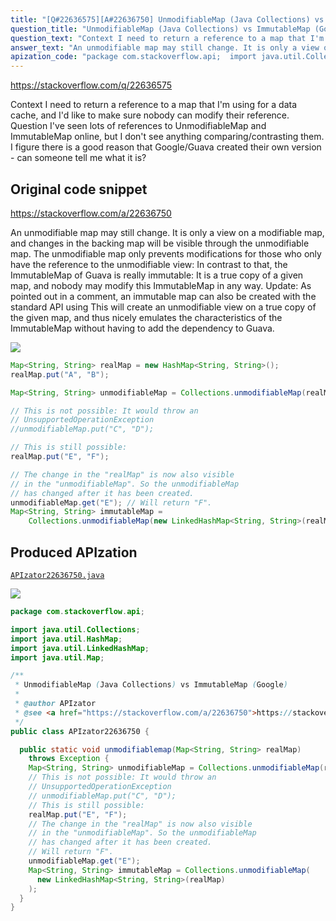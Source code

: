 ```yaml
---
title: "[Q#22636575][A#22636750] UnmodifiableMap (Java Collections) vs ImmutableMap (Google)"
question_title: "UnmodifiableMap (Java Collections) vs ImmutableMap (Google)"
question_text: "Context I need to return a reference to a map that I'm using for a data cache, and I'd like to make sure nobody can modify their reference. Question I've seen lots of references to UnmodifiableMap and ImmutableMap online, but I don't see anything comparing/contrasting them.  I figure there is a good reason that Google/Guava created their own version - can someone tell me what it is?"
answer_text: "An unmodifiable map may still change. It is only a view on a modifiable map, and changes in the backing map will be visible through the unmodifiable map. The unmodifiable map only prevents modifications for those who only have the reference to the unmodifiable view: In contrast to that, the ImmutableMap of Guava is really immutable: It is a true copy of a given map, and nobody may modify this ImmutableMap in any way. Update: As pointed out in a comment, an immutable map can also be created with the standard API using This will create an unmodifiable view on a true copy of the given map, and thus nicely emulates the characteristics of the ImmutableMap without having to add the dependency to Guava."
apization_code: "package com.stackoverflow.api;  import java.util.Collections; import java.util.HashMap; import java.util.LinkedHashMap; import java.util.Map;  /**  * UnmodifiableMap (Java Collections) vs ImmutableMap (Google)  *  * @author APIzator  * @see <a href=\"https://stackoverflow.com/a/22636750\">https://stackoverflow.com/a/22636750</a>  */ public class APIzator22636750 {    public static void unmodifiablemap(Map<String, String> realMap)     throws Exception {     Map<String, String> unmodifiableMap = Collections.unmodifiableMap(realMap);     // This is not possible: It would throw an     // UnsupportedOperationException     // unmodifiableMap.put(\"C\", \"D\");     // This is still possible:     realMap.put(\"E\", \"F\");     // The change in the \"realMap\" is now also visible     // in the \"unmodifiableMap\". So the unmodifiableMap     // has changed after it has been created.     // Will return \"F\".     unmodifiableMap.get(\"E\");     Map<String, String> immutableMap = Collections.unmodifiableMap(       new LinkedHashMap<String, String>(realMap)     );   } }"
---
```


https://stackoverflow.com/q/22636575

Context
I need to return a reference to a map that I&#x27;m using for a data cache, and I&#x27;d like to make sure nobody can modify their reference.
Question
I&#x27;ve seen lots of references to UnmodifiableMap and ImmutableMap online, but I don&#x27;t see anything comparing/contrasting them.  I figure there is a good reason that Google/Guava created their own version - can someone tell me what it is?



## Original code snippet

https://stackoverflow.com/a/22636750

An unmodifiable map may still change. It is only a view on a modifiable map, and changes in the backing map will be visible through the unmodifiable map. The unmodifiable map only prevents modifications for those who only have the reference to the unmodifiable view:
In contrast to that, the ImmutableMap of Guava is really immutable: It is a true copy of a given map, and nobody may modify this ImmutableMap in any way.
Update:
As pointed out in a comment, an immutable map can also be created with the standard API using
This will create an unmodifiable view on a true copy of the given map, and thus nicely emulates the characteristics of the ImmutableMap without having to add the dependency to Guava.

<div class="code-logo"><img src="/stackoverflow.png" /></div>

```java
Map<String, String> realMap = new HashMap<String, String>();
realMap.put("A", "B");

Map<String, String> unmodifiableMap = Collections.unmodifiableMap(realMap);

// This is not possible: It would throw an 
// UnsupportedOperationException
//unmodifiableMap.put("C", "D");

// This is still possible:
realMap.put("E", "F");

// The change in the "realMap" is now also visible
// in the "unmodifiableMap". So the unmodifiableMap
// has changed after it has been created.
unmodifiableMap.get("E"); // Will return "F".
Map<String, String> immutableMap = 
    Collections.unmodifiableMap(new LinkedHashMap<String, String>(realMap));
```

## Produced APIzation

[`APIzator22636750.java`](https://github.com/blind-papers/apization-temp-data/raw/main/search/APIzator22636750.java)

<div class="code-logo"><img src="/apizator.png" /></div>

```java
package com.stackoverflow.api;

import java.util.Collections;
import java.util.HashMap;
import java.util.LinkedHashMap;
import java.util.Map;

/**
 * UnmodifiableMap (Java Collections) vs ImmutableMap (Google)
 *
 * @author APIzator
 * @see <a href="https://stackoverflow.com/a/22636750">https://stackoverflow.com/a/22636750</a>
 */
public class APIzator22636750 {

  public static void unmodifiablemap(Map<String, String> realMap)
    throws Exception {
    Map<String, String> unmodifiableMap = Collections.unmodifiableMap(realMap);
    // This is not possible: It would throw an
    // UnsupportedOperationException
    // unmodifiableMap.put("C", "D");
    // This is still possible:
    realMap.put("E", "F");
    // The change in the "realMap" is now also visible
    // in the "unmodifiableMap". So the unmodifiableMap
    // has changed after it has been created.
    // Will return "F".
    unmodifiableMap.get("E");
    Map<String, String> immutableMap = Collections.unmodifiableMap(
      new LinkedHashMap<String, String>(realMap)
    );
  }
}

```